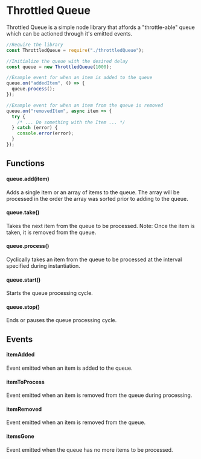 # Throttled Queue

Throttled Queue is a simple node library that affords a "throttle-able" queue which can be actioned through it's emitted events.

```javascript
//Require the library
const ThrottledQueue = require("./throttledQueue");

//Initialize the queue with the desired delay
const queue = new ThrottledQueue(1000);

//Example event for when an item is added to the queue
queue.on("addedItem", () => {
  queue.process();
});

//Example event for when an item from the queue is removed
queue.on("removedItem", async item => {
  try {
    /* ... Do something with the Item ... */
  } catch (error) {
    console.error(error);
  }
});
```

## Functions

#### queue.add(item)

Adds a single item or an array of items to the queue. The array will be processed in the order the array was sorted prior to adding to the queue.

#### queue.take()

Takes the next item from the queue to be processed. Note: Once the item is taken, it is removed from the queue.

#### queue.process()

Cyclically takes an item from the queue to be processed at the interval specified during instantiation.

#### queue.start()

Starts the queue processing cycle.

#### queue.stop()

Ends or pauses the queue processing cycle.

## Events

#### itemAdded

Event emitted when an item is added to the queue.

#### itemToProcess

Event emitted when an item is removed from the queue during processing.

#### itemRemoved

Event emitted when an item is removed from the queue.

#### itemsGone

Event emitted when the queue has no more items to be processed.

